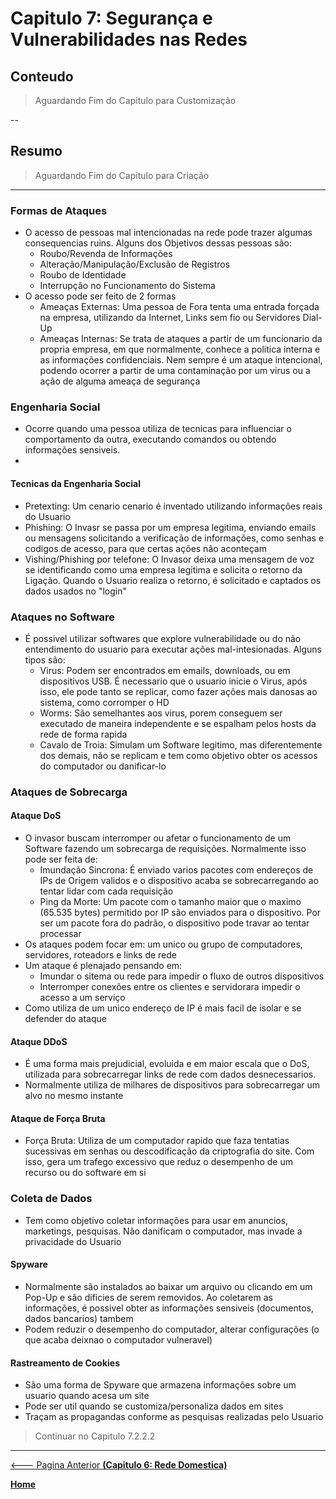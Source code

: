 # Capitulo 7: Segurança e Vulnerabilidades nas Redes

## Conteudo

> Aguardando Fim do Capitulo para Customização

--

## Resumo

> Aguardando Fim do Capitulo para Criação

---

### Formas de Ataques

- O acesso de pessoas mal intencionadas na rede pode trazer algumas consequencias ruins. Alguns dos Objetivos dessas pessoas são:
  - Roubo/Revenda de Informações
  - Alteração/Manipulação/Exclusão de Registros
  - Roubo de Identidade
  - Interrupção no Funcionamento do Sistema
- O acesso pode ser feito de 2 formas
  - Ameaças Externas: Uma pessoa de Fora tenta uma entrada forçada na empresa, utilizando da Internet, Links sem fio ou Servidores Dial-Up
  - Ameaças Internas: Se trata de ataques a partir de um funcionario da propria empresa, em que normalmente, conhece a politica interna e as informações confidenciais. Nem sempre é um ataque intencional, podendo ocorrer a partir de uma contaminação por um virus ou a ação de alguma ameaça de segurança

### Engenharia Social

- Ocorre quando uma pessoa utiliza de tecnicas para influenciar o comportamento da outra, executando comandos ou obtendo informações sensiveis.
-
#### Tecnicas da Engenharia Social

- Pretexting: Um cenario cenario é inventado utilizando informações reais do Usuario
- Phishing: O Invasr se passa por um empresa legitima, enviando emails ou mensagens solicitando a verificação de informações, como senhas e codigos de acesso, para que certas ações não aconteçam
- Vishing/Phishing por telefone: O Invasor deixa uma mensagem de voz se identificando como uma empresa legitima e solicita o retorno da Ligação. Quando o Usuario realiza o retorno, é solicitado e captados os dados usados no "login"


### Ataques no Software

- É possivel utilizar softwares que explore vulnerabilidade ou do não entendimento do usuario para executar ações mal-intesionadas. Alguns tipos são:
  - Virus: Podem ser encontrados em emails, downloads, ou em dispositivos USB. É necessario que o usuario inicie o Virus, após isso, ele pode tanto se replicar, como fazer ações mais danosas ao sistema, como corromper o HD
  - Worms: São semelhantes aos virus, porem conseguem ser executado de maneira independente e  se espalham pelos hosts da rede de forma rapida
  - Cavalo de Troia: Simulam um Software legitimo, mas diferentemente dos demais, não se replicam e tem como objetivo obter os acessos do computador ou danificar-lo

### Ataques de Sobrecarga

#### Ataque DoS

- O invasor buscam interromper ou afetar o funcionamento de um Software fazendo um sobrecarga de requisições. Normalmente isso pode ser feita de:
  - Imundação Sincrona: É enviado varios pacotes com endereços de IPs de Origem validos e o dispositivo acaba se sobrecarregando ao tentar lidar com cada requisição
  - Ping da Morte: Um pacote com o tamanho maior que o maximo (65.535 bytes) permitido por IP são enviados para o dispositivo. Por ser um pacote fora do padrão, o dispositivo pode travar ao tentar processar
- Os ataques podem focar em: um unico ou grupo de computadores, servidores, roteadors e links de rede
- Um ataque é plenajado pensando em:
  - Imundar o sitema ou rede para impedir o fluxo de outros dispositivos
  - Interromper conexões entre os clientes e servidorara impedir o acesso a um serviço
- Como utiliza de um unico endereço de IP é mais facil de isolar e se defender do ataque

#### Ataque DDoS

- É uma forma mais prejudicial, evoluida e em maior escala que o DoS, utilizada para sobrecarregar links de rede com dados desnecessarios.
- Normalmente utiliza de milhares de dispositivos para sobrecarregar um alvo no mesmo instante

#### Ataque de Força Bruta

- Força Bruta: Utiliza de um computador rapido que faza tentatias sucessivas em senhas ou descodificação da criptografia do site. Com isso, gera um trafego excessivo que reduz o desempenho de um recurso ou do software em si

### Coleta de Dados

- Tem como objetivo coletar informações para usar em anuncios, marketings, pesquisas. Não danificam o computador, mas invade a privacidade do Usuario

#### Spyware

- Normalmente são instalados ao baixar um arquivo ou clicando em um Pop-Up e são dificies de serem removidos. Ao coletarem as informações, é possivel obter as informações sensiveis (documentos, dados bancarios) tambem
- Podem reduzir o desempenho do computador, alterar configurações (o que acaba deixnao o computador vulneravel)

#### Rastreamento de Cookies

- São uma forma de Spyware que armazena informações sobre um usuario quando acesa um site
- Pode ser util quando se customiza/personaliza dados em sites
- Traçam as propagandas conforme as pesquisas realizadas pelo Usuario

> Continuar no Capitulo 7.2.2.2

---

[<--- Pagina Anterior **(Capitulo 6: Rede Domestica)**](06_Rede_Domestica.md)

[**Home**](README.MD)
